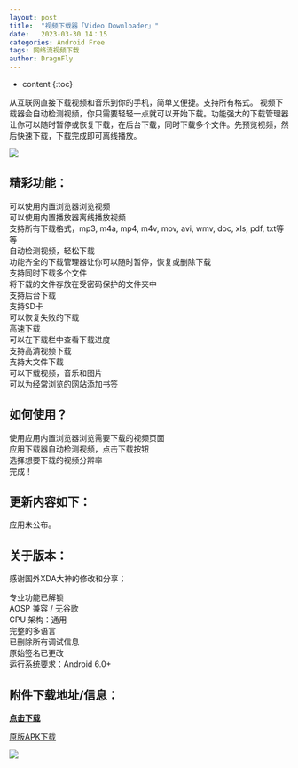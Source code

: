 ```yaml
---
layout: post
title:  "视频下载器「Video Downloader」"
date:   2023-03-30 14：15
categories: Android Free
tags: 网络流视频下载
author: DragnFly
---
```


* content
{:toc}

从互联网直接下载视频和音乐到你的手机，简单又便捷。支持所有格式。
视频下载器会自动检测视频，你只需要轻轻一点就可以开始下载。功能强大的下载管理器让你可以随时暂停或恢复下载，在后台下载，同时下载多个文件。先预览视频，然后快速下载，下载完成即可离线播放。





![](https://www.yxssp.com/wp-content/uploads/2022/11/spx1.png)

## 精彩功能：

可以使用内置浏览器浏览视频  
可以使用内置播放器离线播放视频  
支持所有下载格式，mp3, m4a, mp4, m4v, mov, avi, wmv, doc, xls, pdf, txt等等  
自动检测视频，轻松下载  
功能齐全的下载管理器让你可以随时暂停，恢复或删除下载  
支持同时下载多个文件  
将下载的文件存放在受密码保护的文件夹中  
支持后台下载  
支持SD卡  
可以恢复失败的下载  
高速下载  
可以在下载栏中查看下载进度  
支持高清视频下载  
支持大文件下载  
可以下载视频，音乐和图片  
可以为经常浏览的网站添加书签

## 如何使用？

使用应用内置浏览器浏览需要下载的视频页面  
应用下载器自动检测视频，点击下载按钮  
选择想要下载的视频分辨率  
完成！

## 更新内容如下：

应用未公布。

## 关于版本：

感谢国外XDA大神的修改和分享；

专业功能已解锁  
AOSP 兼容 / 无谷歌  
CPU 架构：通用  
完整的多语言  
已删除所有调试信息  
原始签名已更改  
运行系统要求：Android 6.0+

## **附件下载地址/信息：**

**[点击下载](https://www.yxssp.com/download.php?author=%E4%B8%9C%E4%B8%9C&btitle=%E5%BC%82%E6%98%9F%E8%BD%AF%E4%BB%B6%E7%A9%BA%E9%97%B4&id=49625 "1053")**

[原版APK下载](https://apkpure.com/cn/video-downloader/video.downloader.videodownloader/versions)

![](https://www.yxssp.com/wp-content/uploads/2022/11/spx7-640x284.jpg)